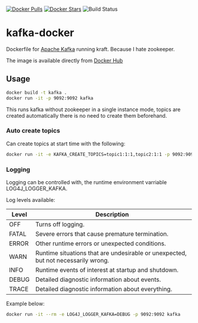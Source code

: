 [![Docker Pulls](https://img.shields.io/docker/pulls/dark0dave/kafka.svg)](https://hub.docker.com/r/dark0dave/kafka/)
[![Docker Stars](https://img.shields.io/docker/stars/dark0dave/kafka.svg)](https://hub.docker.com/r/dark0dave/kafka/)
![Build Status](https://github.com/dark0dave/kraft-docker/actions/workflows/main.yaml/badge.svg)


kafka-docker
============

Dockerfile for [Apache Kafka](http://kafka.apache.org/) running kraft. Because I hate zookeeper.

The image is available directly from [Docker Hub](https://hub.docker.com/r/dark0dave/kafka/)

## Usage

```sh
docker build -t kafka .
docker run -it -p 9092:9092 kafka
```

This runs kafka without zookeeper in a single instance mode, topics are created automatically there is no need to create them beforehand.

### Auto create topics

Can create topics at start time with the following:

```sh
docker run -it -e KAFKA_CREATE_TOPICS=topic1:1:1,topic2:1:1 -p 9092:9092 kafka
```

### Logging

Logging can be controlled with, the runtime environment varriable LOG4J_LOGGER_KAFKA.

Log levels available:

Level|Description
----|----
OFF|Turns off logging.
FATAL|Severe errors that cause premature termination.
ERROR|Other runtime errors or unexpected conditions.
WARN|Runtime situations that are undesirable or unexpected, but not necessarily wrong.
INFO|Runtime events of interest at startup and shutdown.
DEBUG|Detailed diagnostic information about events.
TRACE|Detailed diagnostic information about everything.


Example below:

```sh
docker run -it --rm -e LOG4J_LOGGER_KAFKA=DEBUG -p 9092:9092 kafka
```

